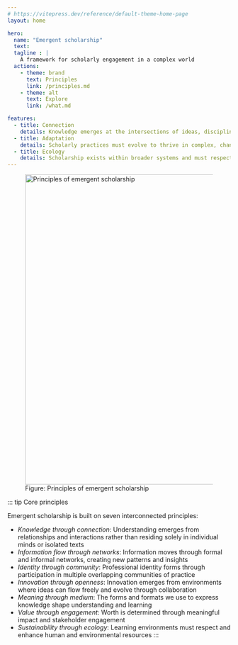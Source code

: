 ```yaml
---
# https://vitepress.dev/reference/default-theme-home-page
layout: home

hero:
  name: "Emergent scholarship"
  text: 
  tagline : |
    A framework for scholarly engagement in a complex world
  actions:
    - theme: brand
      text: Principles
      link: /principles.md
    - theme: alt
      text: Explore
      link: /what.md

features:
  - title: Connection
    details: Knowledge emerges at the intersections of ideas, disciplines, and people, creating a networked ecosystem where understanding develops through relationships rather than in isolation
  - title: Adaptation
    details: Scholarly practices must evolve to thrive in complex, changing environments, embracing flexibility and responsiveness over rigid structures and predetermined outcomes
  - title: Ecology
    details: Scholarship exists within broader systems and must respect natural limits, nurturing sustainable practices that enhance rather than deplete human and environmental resources
---
```


<div class="spacer"></div>

<figure>
  <img src="/media/emergent-scholarship-principles.png" alt="Principles of emergent scholarship" style="width: 700px; ">
  <figcaption>Figure: Principles of emergent scholarship</figcaption>
</figure>

<div class="spacer"></div>

::: tip Core principles

Emergent scholarship is built on seven interconnected principles:

- *Knowledge through connection*: Understanding emerges from relationships and interactions rather than residing solely in individual minds or isolated texts
- *Information flow through networks*: Information moves through formal and informal networks, creating new patterns and insights
- *Identity through community*: Professional identity forms through participation in multiple overlapping communities of practice
- *Innovation through openness*: Innovation emerges from environments where ideas can flow freely and evolve through collaboration
- *Meaning through medium*: The forms and formats we use to express knowledge shape understanding and learning
- *Value through engagement*: Worth is determined through meaningful impact and stakeholder engagement
- *Sustainability through ecology*: Learning environments must respect and enhance human and environmental resources
:::